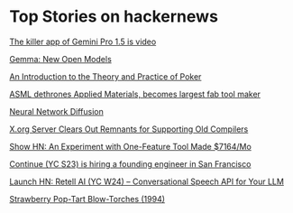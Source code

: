 # Top Stories on hackernews <br />
[The killer app of Gemini Pro 1.5 is video](https://simonwillison.net/2024/Feb/21/gemini-pro-video/)

[Gemma: New Open Models](https://blog.google/technology/developers/gemma-open-models/)

[An Introduction to the Theory and Practice of Poker](https://hopkinspokercourse.com/)

[ASML dethrones Applied Materials, becomes largest fab tool maker](https://www.tomshardware.com/tech-industry/manufacturing/asml-dethrones-applied-materials-becomes-worlds-largest-fab-tool-maker-analyst)

[Neural Network Diffusion](https://arxiv.org/abs/2402.13144)

[X.org Server Clears Out Remnants for Supporting Old Compilers](https://www.phoronix.com/news/XServer-Clear-Out-Old-Compilers)

[Show HN: An Experiment with One-Feature Tool Made $7164/Mo]()

[Continue (YC S23) is hiring a founding engineer in San Francisco](https://www.ycombinator.com/companies/continue/jobs/smcxRnM-founding-engineer)

[Launch HN: Retell AI (YC W24) – Conversational Speech API for Your LLM]()

[Strawberry Pop-Tart Blow-Torches (1994)](https://www.pmichaud.com/toast/)
